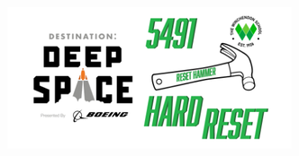 
<p align="center" style="text-align: center"><img src="https://github.com/FRC-5491/FRC-2019/blob/master/deepSpace.png?raw=true" width="1280" alt="2019 logo"/></p>
